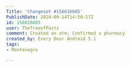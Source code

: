 ```yaml
---
Title: 'Changeset #156616085'
PublishDate: 2024-09-14T14:50:17Z
id: 156616085
user: TheTreeofPasts
comment: Created an atm; Confirmed a pharmacy
created_by: Every Door Android 5.1
tags:
- Montenegro

---
```

